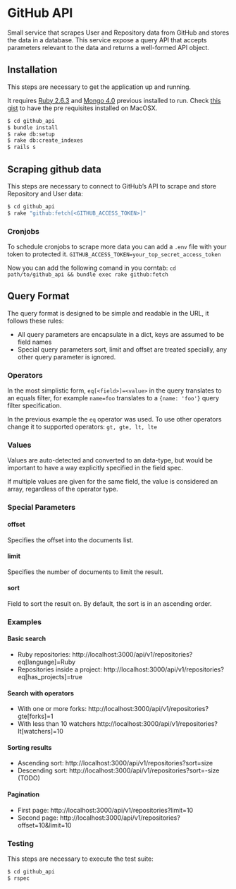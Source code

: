 # GitHub API

Small service that scrapes User and Repository data from GitHub and stores the data in a database. This service expose a query API that accepts parameters relevant to the data and returns a well-formed API object.

## Installation

This steps are necessary to get the application up and running.

It requires [Ruby 2.6.3](https://www.ruby-lang.org/en/news/2019/04/17/ruby-2-6-3-released/) and [Mongo 4.0](https://docs.mongodb.com/manual/release-notes/4.0/) previous installed to run. Check [this gist](https://gist.github.com/felipetio/b1878c7038cadfd4d89ba3c78cb4a141) to have the pre requisites installed on MacOSX.


```sh
$ cd github_api
$ bundle install
$ rake db:setup
$ rake db:create_indexes
$ rails s
```

## Scraping github data

This steps are necessary to connect to GitHub’s API to scrape and store Repository and User data:

```sh
$ cd github_api
$ rake "github:fetch[<GITHUB_ACCESS_TOKEN>]"
```

### Cronjobs
To schedule cronjobs to scrape more data you can add a `.env` file with your token to protected it.
`GITHUB_ACCESS_TOKEN=your_top_secret_access_token`

Now you can add the following comand in you corntab:
`cd path/to/github_api && bundle exec rake github:fetch`

## Query Format

The query format is designed to be simple and readable in the URL, it follows these rules:
-   All query parameters are encapsulate in a dict, keys are assumed to be field names
-   Special query parameters sort, limit and offset are treated specially, any other query parameter is ignored.

### Operators

In the most simplistic form,  `eq[<field>]=<value>`  in the query translates to an equals filter, for example  `name=foo`  translates to a  `{name: 'foo'}`  query filter specification.

In the previous example the `eq`  operator was used. To use other operators change it to supported operators: `gt, gte, lt, lte`

### Values

Values are auto-detected and converted to an data-type, but would be important to have a way explicitly specified in the field spec.

If multiple values are given for the same field, the value is considered an array, regardless of the operator type.

### Special Parameters

#### offset

Specifies the offset into the documents list.

#### limit

Specifies the number of documents to limit the result.

#### sort

Field to sort the result on. By default, the sort is in an ascending order.

### Examples

#### Basic search

- Ruby repositories:
http://localhost:3000/api/v1/repositories?eq[language]=Ruby
- Repositories inside a project:
http://localhost:3000/api/v1/repositories?eq[has_projects]=true

#### Search with operators
- With one or more forks:
http://localhost:3000/api/v1/repositories?gte[forks]=1
- With less than 10 watchers
http://localhost:3000/api/v1/repositories?lt[watchers]=10

#### Sorting results
- Ascending sort:
http://localhost:3000/api/v1/repositories?sort=size
- Descending sort:
http://localhost:3000/api/v1/repositories?sort=-size (TODO)

#### Pagination
- First page:
http://localhost:3000/api/v1/repositories?limit=10
- Second page:
http://localhost:3000/api/v1/repositories?offset=10&limit=10

### Testing
This steps are necessary to execute the test suite:

```sh
$ cd github_api
$ rspec
```
